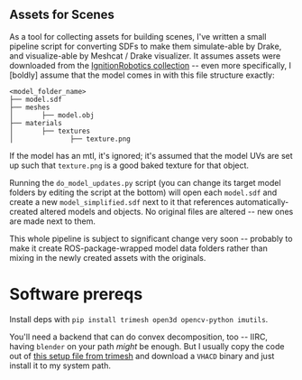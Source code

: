 Assets for Scenes
-----------------

As a tool for collecting assets for building scenes, I've written a small
pipeline script for converting SDFs to make them simulate-able by Drake, and
visualize-able by Meshcat / Drake visualizer. It assumes assets were downloaded
from the [IgnitionRobotics collection](https://app.ignitionrobotics.org/dashboard) --
even more specifically, I [boldly] assume that the model comes in with this file
structure exactly:

```
<model_folder_name>
├── model.sdf
├── meshes
│       ├── model.obj
├── materials
│       ├── textures
│              ├── texture.png
```

If the model has an mtl, it's ignored; it's assumed that the model UVs are set up
such that `texture.png` is a good baked texture for that object.

Running the `do_model_updates.py` script (you can change its target model folders
by editing the script at the bottom) will open each `model.sdf` and create a new
`model_simplified.sdf` next to it that references automatically-created altered
models and objects. No original files are altered -- new ones are made next to them.

This whole pipeline is subject to significant change very soon -- probably to make
it create ROS-package-wrapped model data folders rather than mixing in the newly
created assets with the originals.

# Software prereqs

Install deps with `pip install trimesh open3d opencv-python imutils`.

You'll need a backend that can do convex decomposition, too -- IIRC, having
`blender` on your path *might* be enough. But I usually copy the code out of
[this setup file from trimesh](https://github.com/mikedh/trimesh/blob/master/docker/builds/vhacd.bash)
and download a `VHACD` binary and just install it to my system path.
